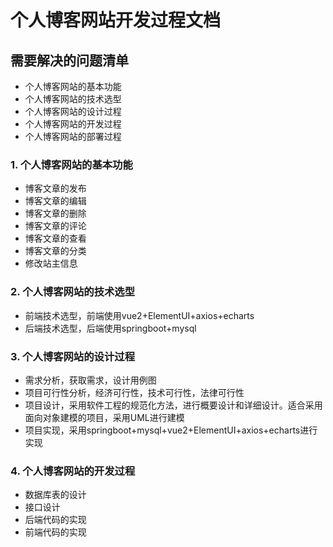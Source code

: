 # 个人博客网站开发过程文档

## 需要解决的问题清单

- 个人博客网站的基本功能
- 个人博客网站的技术选型
- 个人博客网站的设计过程
- 个人博客网站的开发过程
- 个人博客网站的部署过程

### 1. 个人博客网站的基本功能

- 博客文章的发布
- 博客文章的编辑
- 博客文章的删除
- 博客文章的评论
- 博客文章的查看
- 博客文章的分类
- 修改站主信息

### 2. 个人博客网站的技术选型

- 前端技术选型，前端使用vue2+ElementUI+axios+echarts
- 后端技术选型，后端使用springboot+mysql

### 3. 个人博客网站的设计过程

- 需求分析，获取需求，设计用例图
- 项目可行性分析，经济可行性，技术可行性，法律可行性
- 项目设计，采用软件工程的规范化方法，进行概要设计和详细设计。适合采用面向对象建模的项目，采用UML进行建模
- 项目实现，采用springboot+mysql+vue2+ElementUI+axios+echarts进行实现

### 4. 个人博客网站的开发过程

- 数据库表的设计
- 接口设计
- 后端代码的实现
- 前端代码的实现
















